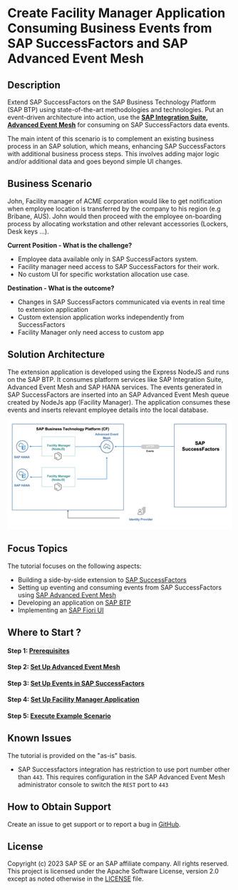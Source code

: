 # Create Facility Manager Application Consuming Business Events from SAP SuccessFactors and SAP Advanced Event Mesh

## Description

Extend SAP SuccessFactors on the SAP Business Technology Platform (SAP BTP) using state-of-the-art methodologies and technologies. Put an event-driven architecture into action, use the [**SAP Integration Suite, Advanced Event Mesh**](https://help.sap.com/docs/SAP_ADVANCED_EVENT_MESH) for consuming on SAP SuccessFactors data events.

The main intent of this scenario is to complement an existing business process in an SAP solution, which means, enhancing SAP SuccessFactors with additional business process steps. This involves adding major logic and/or additional data and goes beyond simple UI changes.

## Business Scenario

John, Facility manager of ACME corporation would like to get notification when employee location is transferred by the company to his region (e.g Bribane, AUS). John would then proceed with the employee on-boarding process by allocating workstation and other relevant accessories (Lockers, Desk keys …).

**Current Position - What is the challenge?**

- Employee data available only in SAP SuccessFactors system.
- Facility manager need access to SAP SuccessFactors for their work.
- No custom UI for specific workstation allocation use case.

**Destination - What is the outcome?**

- Changes in SAP SuccessFactors communicated via events in real time to extension application
- Custom extension application works independently from SuccessFactors
- Facility Manager only need access to custom app

## Solution Architecture

The extension application is developed using the Express NodeJS and runs on the SAP BTP. It consumes platform services like SAP Integration Suite, Advanced Event Mesh and SAP HANA services. The events generated in SAP SuccessFactors are inserted into an SAP Advanced Event Mesh queue created by NodeJs app (Facility Manager). The application consumes these events and inserts relevant employee details into the local database.

![solution](./documentation/images/SolutionDiagram.png)

## Focus Topics

The tutorial focuses on the following aspects:

- Building a side-by-side extension to [SAP SuccessFactors](https://help.sap.com/docs/SAP_SUCCESSFACTORS_HXM_SUITE)
- Setting up eventing and consuming events from SAP SuccessFactors using [SAP Advanced Event Mesh](https://help.sap.com/docs/SAP_ADVANCED_EVENT_MESH)
- Developing an application on [SAP BTP](https://help.sap.com/viewer/product/BTP/Cloud/en-US?task=discover_task) 
- Implementing an [SAP Fiori UI](https://help.sap.com/docs/SAPUI5)

## Where to Start ?

#### Step 1: [Prerequisites](./documentation/Prerequisites/README.md)

#### Step 2: [Set Up Advanced Event Mesh](./documentation/setup-advanced-event-mesh/README.md)

#### Step 3: [Set Up Events in SAP SuccessFactors](./documentation/setup-events-successfactors/README.md)

#### Step 4: [Set Up Facility Manager Application](./documentation/setup-facility-manager-app/README.md)

#### Step 5: [Execute Example Scenario](./documentation/execute-example-scenario/README.md)

## Known Issues

The tutorial is provided on the "as-is" basis.

- SAP Successfactors integration has restriction to use port number other than `443`. This requires configuration in the SAP Advanced Event Mesh administrator console to switch the `REST` port to `443`

## How to Obtain Support

Create an issue to get support or to report a bug in [GitHub](https://github.com/SAP-samples/btp-sf-extension-adv-event-mesh/issues).

## License

Copyright (c) 2023 SAP SE or an SAP affiliate company. All rights reserved. This project is licensed under the Apache Software License, version 2.0 except as noted otherwise in the [LICENSE](LICENSES/Apache-2.0.txt) file.

